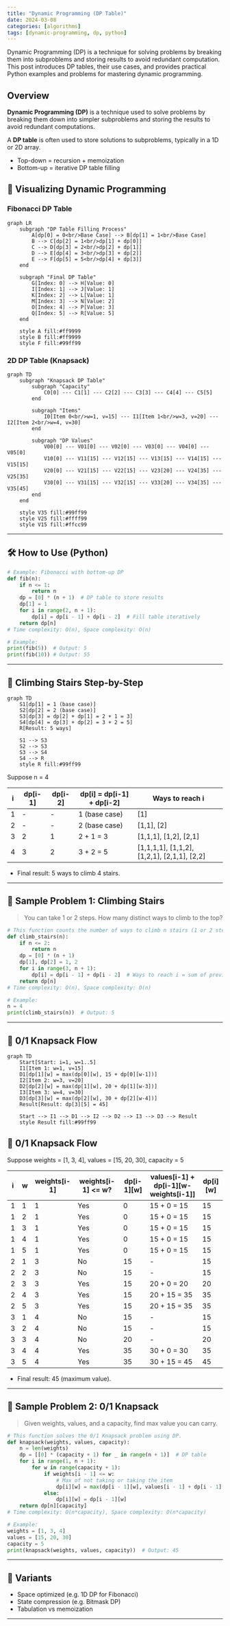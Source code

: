 ```yaml
---
title: "Dynamic Programming (DP Table)"
date: 2024-03-08
categories: [algorithms]
tags: [dynamic-programming, dp, python]
---
```


Dynamic Programming (DP) is a technique for solving problems by breaking them into subproblems and storing results to avoid redundant computation. This post introduces DP tables, their use cases, and provides practical Python examples and problems for mastering dynamic programming.

## Overview

**Dynamic Programming (DP)** is a technique used to solve problems by breaking them down into simpler subproblems and storing the results to avoid redundant computations.

A **DP table** is often used to store solutions to subproblems, typically in a 1D or 2D array.

- Top-down = recursion + memoization
- Bottom-up = iterative DP table filling

## 🧩 Visualizing Dynamic Programming

### Fibonacci DP Table

```mermaid
graph LR
    subgraph "DP Table Filling Process"
        A[dp[0] = 0<br/>Base Case] --> B[dp[1] = 1<br/>Base Case]
        B --> C[dp[2] = 1<br/>dp[1] + dp[0]]
        C --> D[dp[3] = 2<br/>dp[2] + dp[1]]
        D --> E[dp[4] = 3<br/>dp[3] + dp[2]]
        E --> F[dp[5] = 5<br/>dp[4] + dp[3]]
    end
    
    subgraph "Final DP Table"
        G[Index: 0] --> H[Value: 0]
        I[Index: 1] --> J[Value: 1]
        K[Index: 2] --> L[Value: 1]
        M[Index: 3] --> N[Value: 2]
        O[Index: 4] --> P[Value: 3]
        Q[Index: 5] --> R[Value: 5]
    end
    
    style A fill:#ff9999
    style B fill:#ff9999
    style F fill:#99ff99
```

### 2D DP Table (Knapsack)

```mermaid
graph TD
    subgraph "Knapsack DP Table"
        subgraph "Capacity"
            C0[0] --- C1[1] --- C2[2] --- C3[3] --- C4[4] --- C5[5]
        end
        
        subgraph "Items"
            I0[Item 0<br/>w=1, v=15] --- I1[Item 1<br/>w=3, v=20] --- I2[Item 2<br/>w=4, v=30]
        end
        
        subgraph "DP Values"
            V00[0] --- V01[0] --- V02[0] --- V03[0] --- V04[0] --- V05[0]
            V10[0] --- V11[15] --- V12[15] --- V13[15] --- V14[15] --- V15[15]
            V20[0] --- V21[15] --- V22[15] --- V23[20] --- V24[35] --- V25[35]
            V30[0] --- V31[15] --- V32[15] --- V33[20] --- V34[35] --- V35[45]
        end
    end
    
    style V35 fill:#99ff99
    style V25 fill:#ffff99
    style V15 fill:#ffcc99
```

---

## 🛠️ How to Use (Python)

```python
# Example: Fibonacci with bottom-up DP
def fib(n):
    if n <= 1:
        return n
    dp = [0] * (n + 1)  # DP table to store results
    dp[1] = 1
    for i in range(2, n + 1):
        dp[i] = dp[i - 1] + dp[i - 2]  # Fill table iteratively
    return dp[n]
# Time complexity: O(n), Space complexity: O(n)

# Example:
print(fib(5))  # Output: 5
print(fib(10)) # Output: 55
```

---

## 🧩 Climbing Stairs Step-by-Step

```mermaid
graph TD
    S1[dp[1] = 1 (base case)]
    S2[dp[2] = 2 (base case)]
    S3[dp[3] = dp[2] + dp[1] = 2 + 1 = 3]
    S4[dp[4] = dp[3] + dp[2] = 3 + 2 = 5]
    R[Result: 5 ways]

    S1 --> S3
    S2 --> S3
    S3 --> S4
    S4 --> R
    style R fill:#99ff99
```

Suppose n = 4

| i | dp[i-1] | dp[i-2] | dp[i] = dp[i-1] + dp[i-2] | Ways to reach i |
|---|---------|---------|---------------------------|-----------------|
| 1 | -       | -       | 1 (base case)             | [1]             |
| 2 | -       | -       | 2 (base case)             | [1,1], [2]      |
| 3 | 2       | 1       | 2 + 1 = 3                 | [1,1,1], [1,2], [2,1] |
| 4 | 3       | 2       | 3 + 2 = 5                 | [1,1,1,1], [1,1,2], [1,2,1], [2,1,1], [2,2] |

- Final result: 5 ways to climb 4 stairs.

---

## 📘 Sample Problem 1: Climbing Stairs

> You can take 1 or 2 steps. How many distinct ways to climb to the top?

```python
# This function counts the number of ways to climb n stairs (1 or 2 steps at a time).
def climb_stairs(n):
    if n <= 2:
        return n
    dp = [0] * (n + 1)
    dp[1], dp[2] = 1, 2
    for i in range(3, n + 1):
        dp[i] = dp[i - 1] + dp[i - 2]  # Ways to reach i = sum of previous two
    return dp[n]
# Time complexity: O(n), Space complexity: O(n)

# Example:
n = 4
print(climb_stairs(n))  # Output: 5
```

---

## 🧩 0/1 Knapsack Flow

```mermaid
graph TD
    Start[Start: i=1, w=1..5]
    I1[Item 1: w=1, v=15]
    D1[dp[1][w] = max(dp[0][w], 15 + dp[0][w-1])]
    I2[Item 2: w=3, v=20]
    D2[dp[2][w] = max(dp[1][w], 20 + dp[1][w-3])]
    I3[Item 3: w=4, v=30]
    D3[dp[3][w] = max(dp[2][w], 30 + dp[2][w-4])]
    Result[Result: dp[3][5] = 45]

    Start --> I1 --> D1 --> I2 --> D2 --> I3 --> D3 --> Result
    style Result fill:#99ff99
```

## 🧩 0/1 Knapsack Flow

Suppose weights = [1, 3, 4], values = [15, 20, 30], capacity = 5

| i | w | weights[i-1] | weights[i-1] <= w? | dp[i-1][w] | values[i-1] + dp[i-1][w-weights[i-1]] | dp[i][w] |
|---|----|--------------|-------------------|------------|----------------------------------------|----------|
| 1 | 1 | 1            | Yes               | 0          | 15 + 0 = 15                             | 15       |
| 1 | 2 | 1            | Yes               | 0          | 15 + 0 = 15                             | 15       |
| 1 | 3 | 1            | Yes               | 0          | 15 + 0 = 15                             | 15       |
| 1 | 4 | 1            | Yes               | 0          | 15 + 0 = 15                             | 15       |
| 1 | 5 | 1            | Yes               | 0          | 15 + 0 = 15                             | 15       |
| 2 | 1 | 3            | No                | 15         | -                                        | 15       |
| 2 | 2 | 3            | No                | 15         | -                                        | 15       |
| 2 | 3 | 3            | Yes               | 15         | 20 + 0 = 20                             | 20       |
| 2 | 4 | 3            | Yes               | 15         | 20 + 15 = 35                            | 35       |
| 2 | 5 | 3            | Yes               | 15         | 20 + 15 = 35                            | 35       |
| 3 | 1 | 4            | No                | 15         | -                                        | 15       |
| 3 | 2 | 4            | No                | 15         | -                                        | 15       |
| 3 | 3 | 4            | No                | 20         | -                                        | 20       |
| 3 | 4 | 4            | Yes               | 35         | 30 + 0 = 30                             | 35       |
| 3 | 5 | 4            | Yes               | 35         | 30 + 15 = 45                            | 45       |

- Final result: 45 (maximum value).

---

## 📘 Sample Problem 2: 0/1 Knapsack

> Given weights, values, and a capacity, find max value you can carry.

```python
# This function solves the 0/1 Knapsack problem using DP.
def knapsack(weights, values, capacity):
    n = len(weights)
    dp = [[0] * (capacity + 1) for _ in range(n + 1)]  # DP table
    for i in range(1, n + 1):
        for w in range(capacity + 1):
            if weights[i - 1] <= w:
                # Max of not taking or taking the item
                dp[i][w] = max(dp[i - 1][w], values[i - 1] + dp[i - 1][w - weights[i - 1]])
            else:
                dp[i][w] = dp[i - 1][w]
    return dp[n][capacity]
# Time complexity: O(n*capacity), Space complexity: O(n*capacity)

# Example:
weights = [1, 3, 4]
values = [15, 20, 30]
capacity = 5
print(knapsack(weights, values, capacity))  # Output: 45
```

---

## 🔁 Variants

- Space optimized (e.g. 1D DP for Fibonacci)
- State compression (e.g. Bitmask DP)
- Tabulation vs memoization

---

